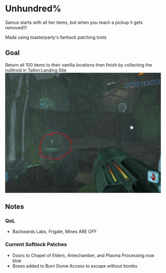 # Unhundred%
Samus starts with all her items, but when you reach a pickup it gets removed!!!


Made using toasterparty's fanhack patching tools
## Goal
Return all 100 items to their vanilla locations then finish by collecting the nulltroid in Tallon:Landing Site
![](layout/Finish.PNG)

## Notes

### QoL
- Backwards Labs, Frigate, Mines ARE OFF

### Current Softlock Patches
- Doors to Chapel of Elders, Antechamber, and Plasma Processing now blue
- Boxes added to Burn Dome Access to escape without bombs
